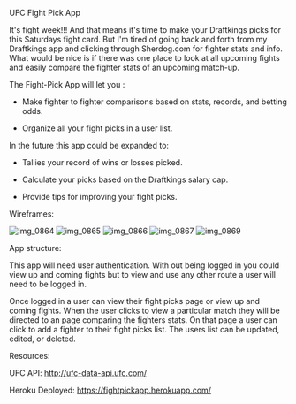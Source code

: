 UFC Fight Pick App

It's fight week!!! And that means it's time to make your Draftkings picks for
this Saturdays fight card. But I'm tired of going back and forth from my
Draftkings app and clicking through Sherdog.com for fighter stats and info.
What would be nice is if there was one place to look at all upcoming fights and
easily compare the fighter stats of an upcoming match-up.

The Fight-Pick App will let you :

* Make fighter to fighter comparisons based on stats, records, and betting odds.

* Organize all your fight picks in a user list.

In the future this app could be expanded to:

* Tallies your record of wins or losses picked.

* Calculate your picks based on the Draftkings salary cap.

* Provide tips for improving your fight picks.

Wireframes:

![img_0864](https://git.generalassemb.ly/storage/user/7129/files/a6002f80-75ff-11e7-84ba-d55544fb7242)
![img_0865](https://git.generalassemb.ly/storage/user/7129/files/a5efbc2c-75ff-11e7-85cb-2c0be7a187a2)
![img_0866](https://git.generalassemb.ly/storage/user/7129/files/a60fbd6a-75ff-11e7-9b72-ce1fe0cca5e9)
![img_0867](https://git.generalassemb.ly/storage/user/7129/files/a62e3858-75ff-11e7-9ae6-b10022dff0e4)
![img_0869](https://git.generalassemb.ly/storage/user/7129/files/a61d9390-75ff-11e7-9983-803cbdb8bc75)

App structure:

This app will need user authentication. With out being logged in you could view
up and coming fights but to view and use any other route a user will need to be
logged in.

Once logged in a user can view their fight picks page or view up and coming
fights. When the user clicks to view a particular match they will be directed to
an page comparing the fighters stats. On that page a user can click to add a
fighter to their fight picks list. The users list can be updated, edited, or
deleted.

Resources:

UFC API:
http://ufc-data-api.ufc.com/

Heroku Deployed:
https://fightpickapp.herokuapp.com/
